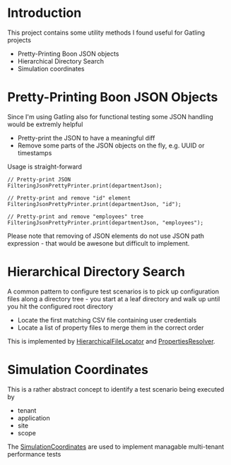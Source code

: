 # Introduction

This project contains some utility methods I found useful for Gatling projects

* Pretty-Printing Boon JSON objects
* Hierarchical Directory Search
* Simulation coordinates


# Pretty-Printing Boon JSON Objects

Since I'm using Gatling also for functional testing some JSON handling would be extremly helpful

* Pretty-print the JSON to have a meaningful diff
* Remove some parts of the JSON objects on the fly, e.g. UUID or timestamps

Usage is straight-forward

```
// Pretty-print JSON
FilteringJsonPrettyPrinter.print(departmentJson);

// Pretty-print and remove "id" element
FilteringJsonPrettyPrinter.print(departmentJson, "id");

// Pretty-print and remove "employees" tree
FilteringJsonPrettyPrinter.print(departmentJson, "employees");
```

Please note that removing of JSON elements do not use JSON path expression - that would be awesone but difficult to implement.


# Hierarchical Directory Search

A common pattern to configure test scenarios is to pick up configuration files along a directory tree - you start at a leaf directory and walk up until you hit the configured root directory

* Locate the first matching CSV file containing user credentials
* Locate a list of property files to merge them in the correct order

This is implemented by [HierarchicalFileLocator](https://github.com/sgoeschl/gatling-blueprint-extensions/blob/master/src/main/java/org/github/sgoeschl/gatling/blueprint/extensions/file/HierarchicalFileLocator.java) and [PropertiesResolver](https://github.com/sgoeschl/gatling-blueprint-extensions/blob/master/src/main/java/org/github/sgoeschl/gatling/blueprint/extensions/file/HierarchicalFileLocator.java).


# Simulation Coordinates

This is a rather abstract concept to identify a test scenario being executed by

* tenant
* application
* site
* scope

The [SimulationCoordinates](https://github.com/sgoeschl/gatling-blueprint-extensions/blob/master/src/main/java/org/github/sgoeschl/gatling/blueprint/extensions/SimulationCoordinates.java) are used to implement managable multi-tenant performance tests



